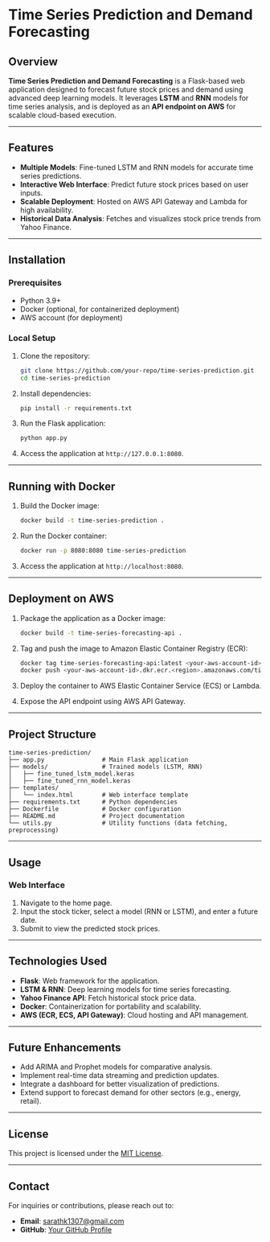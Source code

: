 # Time Series Prediction and Demand Forecasting

## Overview
**Time Series Prediction and Demand Forecasting** is a Flask-based web application designed to forecast future stock prices and demand using advanced deep learning models. It leverages **LSTM** and **RNN** models for time series analysis, and is deployed as an **API endpoint on AWS** for scalable cloud-based execution.

---

## Features
- **Multiple Models**: Fine-tuned LSTM and RNN models for accurate time series predictions.
- **Interactive Web Interface**: Predict future stock prices based on user inputs.
- **Scalable Deployment**: Hosted on AWS API Gateway and Lambda for high availability.
- **Historical Data Analysis**: Fetches and visualizes stock price trends from Yahoo Finance.

---

## Installation

### Prerequisites
- Python 3.9+
- Docker (optional, for containerized deployment)
- AWS account (for deployment)

### Local Setup

1. Clone the repository:
   ```bash
   git clone https://github.com/your-repo/time-series-prediction.git
   cd time-series-prediction
   ```

2. Install dependencies:
   ```bash
   pip install -r requirements.txt
   ```

3. Run the Flask application:
   ```bash
   python app.py
   ```

4. Access the application at `http://127.0.0.1:8080`.

---

## Running with Docker

1. Build the Docker image:
   ```bash
   docker build -t time-series-prediction .
   ```

2. Run the Docker container:
   ```bash
   docker run -p 8080:8080 time-series-prediction
   ```

3. Access the application at `http://localhost:8080`.

---

## Deployment on AWS

1. Package the application as a Docker image:
   ```bash
   docker build -t time-series-forecasting-api .
   ```

2. Tag and push the image to Amazon Elastic Container Registry (ECR):
   ```bash
   docker tag time-series-forecasting-api:latest <your-aws-account-id>.dkr.ecr.<region>.amazonaws.com/time-series-forecasting-api
   docker push <your-aws-account-id>.dkr.ecr.<region>.amazonaws.com/time-series-forecasting-api
   ```

3. Deploy the container to AWS Elastic Container Service (ECS) or Lambda.
4. Expose the API endpoint using AWS API Gateway.

---

## Project Structure
```
time-series-prediction/
├── app.py                # Main Flask application
├── models/               # Trained models (LSTM, RNN)
│   ├── fine_tuned_lstm_model.keras
│   ├── fine_tuned_rnn_model.keras
├── templates/
│   └── index.html        # Web interface template
├── requirements.txt      # Python dependencies
├── Dockerfile            # Docker configuration
├── README.md             # Project documentation
└── utils.py              # Utility functions (data fetching, preprocessing)
```

---

## Usage
### Web Interface
1. Navigate to the home page.
2. Input the stock ticker, select a model (RNN or LSTM), and enter a future date.
3. Submit to view the predicted stock prices.

---

## Technologies Used
- **Flask**: Web framework for the application.
- **LSTM & RNN**: Deep learning models for time series forecasting.
- **Yahoo Finance API**: Fetch historical stock price data.
- **Docker**: Containerization for portability and scalability.
- **AWS (ECR, ECS, API Gateway)**: Cloud hosting and API management.

---

## Future Enhancements
- Add ARIMA and Prophet models for comparative analysis.
- Implement real-time data streaming and prediction updates.
- Integrate a dashboard for better visualization of predictions.
- Extend support to forecast demand for other sectors (e.g., energy, retail).

---

## License
This project is licensed under the [MIT License](LICENSE).

---

## Contact
For inquiries or contributions, please reach out to:
- **Email**: sarathk1307@gmail.com
- **GitHub**: [Your GitHub Profile](https://github.com/your-profile)

